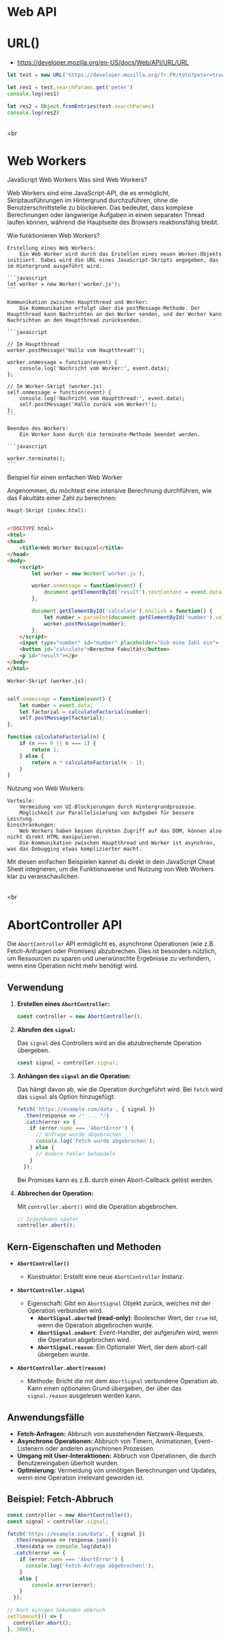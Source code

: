 # Web API

# URL()
- https://developer.mozilla.org/en-US/docs/Web/API/URL/URL
```javascript
let test = new URL('https://developer.mozilla.org/fr-FR/toto?peter=true&lena=true')

let res1 = test.searchParams.get('peter')
console.log(res1)

let res2 = Object.fromEntries(test.searchParams)
console.log(res2)
```



<br><br

# Web Workers

JavaScript Web Workers
Was sind Web Workers?

Web Workers sind eine JavaScript-API, die es ermöglicht, Skriptausführungen im Hintergrund durchzuführen, ohne die Benutzerschnittstelle zu blockieren. Das bedeutet, dass komplexe Berechnungen oder langwierige Aufgaben in einem separaten Thread laufen können, während die Hauptseite des Browsers reaktionsfähig bleibt.

Wie funktionieren Web Workers?

    Erstellung eines Web Workers:
        Ein Web Worker wird durch das Erstellen eines neuen Worker-Objekts initiiert. Dabei wird die URL eines JavaScript-Skripts angegeben, das im Hintergrund ausgeführt wird.

    ```javascript
    let worker = new Worker('worker.js');
    ```

    Kommunikation zwischen Hauptthread und Worker:
        Die Kommunikation erfolgt über die postMessage-Methode. Der Hauptthread kann Nachrichten an den Worker senden, und der Worker kann Nachrichten an den Hauptthread zurücksenden.

    ```javascript

    // Im Hauptthread
    worker.postMessage('Hallo vom Hauptthread!');

    worker.onmessage = function(event) {
        console.log('Nachricht vom Worker:', event.data);
    };

    // Im Worker-Skript (worker.js)
    self.onmessage = function(event) {
        console.log('Nachricht vom Hauptthread:', event.data);
        self.postMessage('Hallo zurück vom Worker!');
    };
    ```

    Beenden des Workers:
        Ein Worker kann durch die terminate-Methode beendet werden.

    ```javascript

    worker.terminate();
    ```

Beispiel für einen einfachen Web Worker

Angenommen, du möchtest eine intensive Berechnung durchführen, wie das Fakultäts einer Zahl zu berechnen:

    Haupt-Skript (index.html):


```html

<!DOCTYPE html>
<html>
<head>
    <title>Web Worker Beispiel</title>
</head>
<body>
    <script>
        let worker = new Worker('worker.js');

        worker.onmessage = function(event) {
            document.getElementById('result').textContent = event.data;
        };

        document.getElementById('calculate').onclick = function() {
            let number = parseInt(document.getElementById('number').value);
            worker.postMessage(number);
        };
    </script>
    <input type="number" id="number" placeholder="Gib eine Zahl ein">
    <button id="calculate">Berechne Fakultät</button>
    <p id="result"></p>
</body>
</html>
```

    Worker-Skript (worker.js):


```javascript

self.onmessage = function(event) {
    let number = event.data;
    let factorial = calculateFactorial(number);
    self.postMessage(factorial);
};

function calculateFactorial(n) {
    if (n === 0 || n === 1) {
        return 1;
    } else {
        return n * calculateFactorial(n - 1);
    }
}
```

Nutzung von Web Workers:

    Vorteile:
        Vermeidung von UI-Blockierungen durch Hintergrundprozesse.
        Möglichkeit zur Parallelisierung von Aufgaben für bessere Leistung.
    Einschränkungen:
        Web Workers haben keinen direkten Zugriff auf das DOM, können also nicht direkt HTML manipulieren.
        Die Kommunikation zwischen Hauptthread und Worker ist asynchron, was das Debugging etwas komplizierter macht.


Mit diesen einfachen Beispielen kannst du direkt in dein JavaScript Cheat Sheet integrieren, um die Funktionsweise und Nutzung von Web Workers klar zu veranschaulichen.













<br><br

# AbortController API

Die `AbortController` API ermöglicht es, asynchrone Operationen (wie z.B. Fetch-Anfragen oder Promises) abzubrechen. Dies ist besonders nützlich, um Ressourcen zu sparen und unerwünschte Ergebnisse zu verhindern, wenn eine Operation nicht mehr benötigt wird.

## Verwendung

1.  **Erstellen eines `AbortController`:**

    ```javascript
    const controller = new AbortController();
    ```

2.  **Abrufen des `signal`:**

    Das `signal` des Controllers wird an die abzubrechende Operation übergeben.
    
    ```javascript
    const signal = controller.signal; 
    ```

3.  **Anhängen des `signal` an die Operation:**

    Das hängt davon ab, wie die Operation durchgeführt wird. Bei `fetch` wird das `signal` als Option hinzugefügt:

    ```javascript
    fetch('https://example.com/data', { signal })
      .then(response => /* ... */)
      .catch(error => {
        if (error.name === 'AbortError') {
          // Anfrage wurde abgebrochen
          console.log('Fetch wurde abgebrochen');
        } else {
          // Andere Fehler behandeln
        }
      });
    ```

    Bei Promises kann es z.B. durch einen Abort-Callback gelöst werden.

4.  **Abbrechen der Operation:**

    Mit `controller.abort()` wird die Operation abgebrochen.

    ```javascript
    // Irgendwann später
    controller.abort();
    ```

## Kern-Eigenschaften und Methoden

*   **`AbortController()`**
    *   Konstruktor: Erstellt eine neue `AbortController` Instanz.

*   **`AbortController.signal`**
    *   Eigenschaft: Gibt ein `AbortSignal` Objekt zurück, welches mit der Operation verbunden wird.
        *   **`AbortSignal.aborted` (read-only)**: Boolescher Wert, der `true` ist, wenn die Operation abgebrochen wurde.
        *   **`AbortSignal.onabort`**: Event-Handler, der aufgerufen wird, wenn die Operation abgebrochen wird.
        *   **`AbortSignal.reason`**: Ein Optionaler Wert, der dem abort-call übergeben wurde.

*   **`AbortController.abort(reason)`**
    *   Methode: Bricht die mit dem `AbortSignal` verbundene Operation ab. Kann einen optionalen Grund übergeben, der über das `signal.reason` ausgelesen werden kann.

## Anwendungsfälle

*   **Fetch-Anfragen:** Abbruch von ausstehenden Netzwerk-Requests.
*   **Asynchrone Operationen:** Abbruch von Timern, Animationen, Event-Listenern oder anderen asynchronen Prozessen.
*   **Umgang mit User-Interaktionen:** Abbruch von Operationen, die durch Benutzereingaben überholt wurden.
*   **Optimierung:** Vermeidung von unnötigen Berechnungen und Updates, wenn eine Operation irrelevant geworden ist.

## Beispiel: Fetch-Abbruch

```javascript
const controller = new AbortController();
const signal = controller.signal;

fetch('https://example.com/data', { signal })
  .then(response => response.json())
  .then(data => console.log(data))
  .catch(error => {
    if (error.name === 'AbortError') {
      console.log('Fetch-Anfrage abgebrochen!');
    }
    else {
        console.error(error);
    }
  });

// Nach einigen Sekunden abbruch
setTimeout(() => {
  controller.abort();
}, 3000);
```
